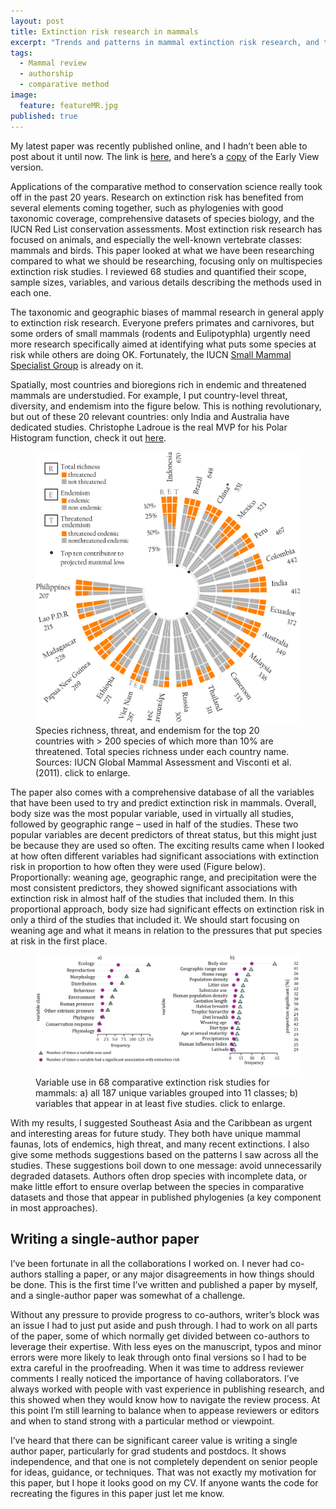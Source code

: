 ```yaml
---
layout: post
title: Extinction risk research in mammals
excerpt: "Trends and patterns in mammal extinction risk research, and thoughts on writing a sole-author paper ."
tags: 
  - Mammal review
  - authorship
  - comparative method
image: 
  feature: featureMR.jpg
published: true
---
```






My latest paper was recently published online, and I hadn’t been able to post about it until now.  The link is [here](http://onlinelibrary.wiley.com/doi/10.1111/mam.12049/full), and here’s a [copy](https://github.com/luisDVA/codeluis/raw/master/luisV2015.pdf) of the Early View version.

Applications of the comparative method to conservation science really took off in the past 20 years. Research on extinction risk has benefited from several elements coming together, such as phylogenies with good taxonomic coverage, comprehensive datasets of species biology, and the IUCN Red List conservation assessments. Most extinction risk research has focused on animals, and especially the well-known vertebrate classes: mammals and birds. This paper looked at what we have been researching compared to what we should be researching, focusing only on multispecies extinction risk studies. I reviewed 68 studies and quantified their scope, sample sizes, variables, and various details describing the methods used in each one. 

The taxonomic and geographic biases of mammal research in general apply to extinction risk research. Everyone prefers primates and carnivores, but some orders of small mammals (rodents and Eulipotyphla) urgently need more research specifically aimed at identifying what puts some species at risk while others are doing OK.  Fortunately, the IUCN [Small Mammal Specialist Group](http://http://www.small-mammals.org/) is already on it.

Spatially, most countries and bioregions rich in endemic and threatened mammals are understudied. For example, I put country-level threat, diversity, and endemism into the figure below. This is nothing revolutionary, but out of these 20 relevant countries: only India and Australia have dedicated studies. Christophe Ladroue is the real MVP for his Polar Histogram function, check it out [here](http://chrisladroue.com/2012/02/polar-histogram-pretty-and-useful/).

<figure>
    <a href="/images/fig2blog.png"><img src="/images/fig2blog.png"></a>
        <figcaption>Species richness, threat, and endemism for the top 20 countries with > 200 species of which more than 10% are threatened. Total species richness under each country name. Sources: IUCN Global Mammal Assessment and Visconti et al. (2011). click to enlarge.</figcaption>
</figure>

The paper also comes with a comprehensive database of all the variables that have been used to try and predict extinction risk in mammals. Overall, body size was the most popular variable, used in virtually all studies, followed by geographic range – used in half of the studies. These two popular variables are decent predictors of threat status, but this might just be because they are used so often. The exciting results came when I looked at how often different variables had significant associations with extinction risk in proportion to how often they were used (Figure below). Proportionally: weaning age, geographic range, and precipitation were the most consistent predictors, they showed significant associations with extinction risk in almost half of the studies that included them. In this proportional approach, body size had significant effects on extinction risk in only a third of the studies that included it. We should start focusing on weaning age and what it means in relation to the pressures that put species at risk in the first place.

<figure>
    <a href="/images/fig3blog.png"><img src="/images/fig3blog.png"></a>
        <figcaption> Variable use in 68 comparative extinction risk studies for mammals: a) all 187 unique variables grouped into 11 classes; b) variables that appear in at least five studies. click to enlarge.</figcaption>
</figure>

With my results, I suggested Southeast Asia and the Caribbean as urgent and interesting areas for future study. They both have unique mammal faunas, lots of endemics, high threat, and many recent extinctions. I also give some methods suggestions based on the patterns I saw across all the studies. These suggestions boil down to one message: avoid unnecessarily degraded datasets. Authors often drop species with incomplete data, or make little effort to ensure overlap between the species in comparative datasets and those that appear in published phylogenies (a key component in most approaches).

## Writing a single-author paper

I’ve been fortunate in all the collaborations I worked on. I never had co-authors stalling a paper, or any major disagreements in how things should be done. This is the first time I’ve written and published a paper by myself, and a single-author paper was somewhat of a challenge. 

Without any pressure to provide progress to co-authors, writer’s block was an issue I had to just put aside and push through. I had to work on all parts of the paper, some of which normally get divided between co-authors to leverage their expertise. With less eyes on the manuscript, typos and minor errors were more likely to leak through onto final versions so I had to be extra careful in the proofreading. When it was time to address reviewer comments I really noticed the importance of having collaborators. I’ve always worked with people with vast experience in publishing research, and this showed when they would know how to navigate the review process. At this point I’m still learning to balance when to appease reviewers or editors and when to stand strong with a particular method or viewpoint. 

I’ve heard that there can be significant career value is writing a single author paper, particularly for grad students and postdocs. It shows independence, and that one is not completely dependent on senior people for ideas, guidance, or techniques. That was not exactly my motivation for this paper, but I hope it looks good on my CV. If anyone wants the code for recreating the figures in this paper just let me know.
